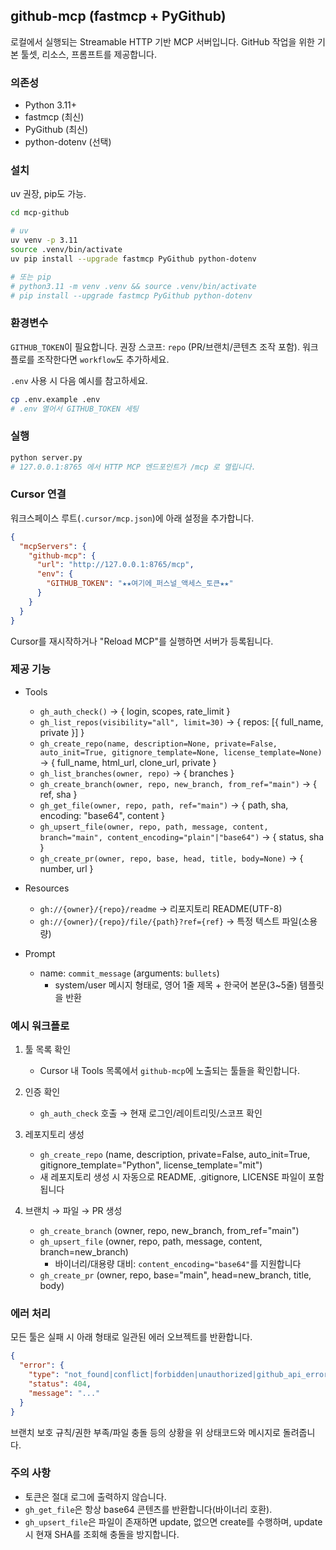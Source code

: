 ## github-mcp (fastmcp + PyGithub)

로컬에서 실행되는 Streamable HTTP 기반 MCP 서버입니다. GitHub 작업을 위한 기본 툴셋, 리소스, 프롬프트를 제공합니다.

### 의존성
- Python 3.11+
- fastmcp (최신)
- PyGithub (최신)
- python-dotenv (선택)

### 설치

uv 권장, pip도 가능.

```bash
cd mcp-github

# uv
uv venv -p 3.11
source .venv/bin/activate
uv pip install --upgrade fastmcp PyGithub python-dotenv

# 또는 pip
# python3.11 -m venv .venv && source .venv/bin/activate
# pip install --upgrade fastmcp PyGithub python-dotenv
```

### 환경변수
`GITHUB_TOKEN`이 필요합니다. 권장 스코프: `repo` (PR/브랜치/콘텐츠 조작 포함). 워크플로를 조작한다면 `workflow`도 추가하세요.

`.env` 사용 시 다음 예시를 참고하세요.

```bash
cp .env.example .env
# .env 열어서 GITHUB_TOKEN 세팅
```

### 실행

```bash
python server.py
# 127.0.0.1:8765 에서 HTTP MCP 엔드포인트가 /mcp 로 열립니다.
```

### Cursor 연결
워크스페이스 루트(`.cursor/mcp.json`)에 아래 설정을 추가합니다.

```json
{
  "mcpServers": {
    "github-mcp": {
      "url": "http://127.0.0.1:8765/mcp",
      "env": {
        "GITHUB_TOKEN": "★★여기에_퍼스널_액세스_토큰★★"
      }
    }
  }
}
```

Cursor를 재시작하거나 "Reload MCP"를 실행하면 서버가 등록됩니다.

### 제공 기능

- Tools
  - `gh_auth_check()` → { login, scopes, rate_limit }
  - `gh_list_repos(visibility="all", limit=30)` → { repos: [{ full_name, private }] }
  - `gh_create_repo(name, description=None, private=False, auto_init=True, gitignore_template=None, license_template=None)` → { full_name, html_url, clone_url, private }
  - `gh_list_branches(owner, repo)` → { branches }
  - `gh_create_branch(owner, repo, new_branch, from_ref="main")` → { ref, sha }
  - `gh_get_file(owner, repo, path, ref="main")` → { path, sha, encoding: "base64", content }
  - `gh_upsert_file(owner, repo, path, message, content, branch="main", content_encoding="plain"|"base64")` → { status, sha }
  - `gh_create_pr(owner, repo, base, head, title, body=None)` → { number, url }

- Resources
  - `gh://{owner}/{repo}/readme` → 리포지토리 README(UTF-8)
  - `gh://{owner}/{repo}/file/{path}?ref={ref}` → 특정 텍스트 파일(소용량)

- Prompt
  - name: `commit_message` (arguments: `bullets`)
    - system/user 메시지 형태로, 영어 1줄 제목 + 한국어 본문(3~5줄) 템플릿을 반환

### 예시 워크플로

1) 툴 목록 확인
   - Cursor 내 Tools 목록에서 `github-mcp`에 노출되는 툴들을 확인합니다.

2) 인증 확인
   - `gh_auth_check` 호출 → 현재 로그인/레이트리밋/스코프 확인

3) 레포지토리 생성
   - `gh_create_repo` (name, description, private=False, auto_init=True, gitignore_template="Python", license_template="mit")
   - 새 레포지토리 생성 시 자동으로 README, .gitignore, LICENSE 파일이 포함됩니다

4) 브랜치 → 파일 → PR 생성
   - `gh_create_branch` (owner, repo, new_branch, from_ref="main")
   - `gh_upsert_file` (owner, repo, path, message, content, branch=new_branch)
     - 바이너리/대용량 대비: `content_encoding="base64"`를 지원합니다
   - `gh_create_pr` (owner, repo, base="main", head=new_branch, title, body)

### 에러 처리
모든 툴은 실패 시 아래 형태로 일관된 에러 오브젝트를 반환합니다.

```json
{
  "error": {
    "type": "not_found|conflict|forbidden|unauthorized|github_api_error|internal_error",
    "status": 404,
    "message": "..."
  }
}
```

브랜치 보호 규칙/권한 부족/파일 충돌 등의 상황을 위 상태코드와 메시지로 돌려줍니다.

### 주의 사항
- 토큰은 절대 로그에 출력하지 않습니다.
- `gh_get_file`은 항상 base64 콘텐츠를 반환합니다(바이너리 호환).
- `gh_upsert_file`은 파일이 존재하면 update, 없으면 create를 수행하며, update 시 현재 SHA를 조회해 충돌을 방지합니다.